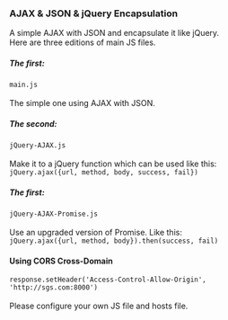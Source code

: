 ### AJAX & JSON & jQuery Encapsulation
A simple AJAX with JSON and encapsulate it like jQuery.<br>
Here are three editions of main JS files.<br>
##### The first:
`main.js`<br><br>
The simple one using AJAX with JSON.
##### The second:
`jQuery-AJAX.js`<br><br>
Make it to a jQuery function which can be used like this:<br>
`jQuery.ajax({url, method, body, success, fail})`
##### The first:
`jQuery-AJAX-Promise.js`<br><br>
Use an upgraded version of Promise. Like this:<br>
`jQuery.ajax({url, method, body}).then(success, fail)`
#### Using CORS Cross-Domain
`response.setHeader('Access-Control-Allow-Origin', 'http://sgs.com:8000')`<br><br>
Please configure your own JS file and hosts file.
